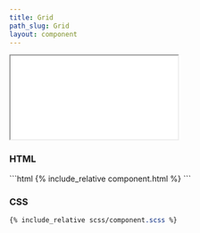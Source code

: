 ```yaml
---
title: Grid
path_slug: Grid
layout: component
---
```


<iframe class="large" src="{{ site.baseurl}}/component/{{ page.path_slug }}/example.html"></iframe>

<h3>HTML</h3>
```html
{% include_relative component.html %}
```
<h3>CSS</h3>

```css
{% include_relative scss/component.scss %}
```
